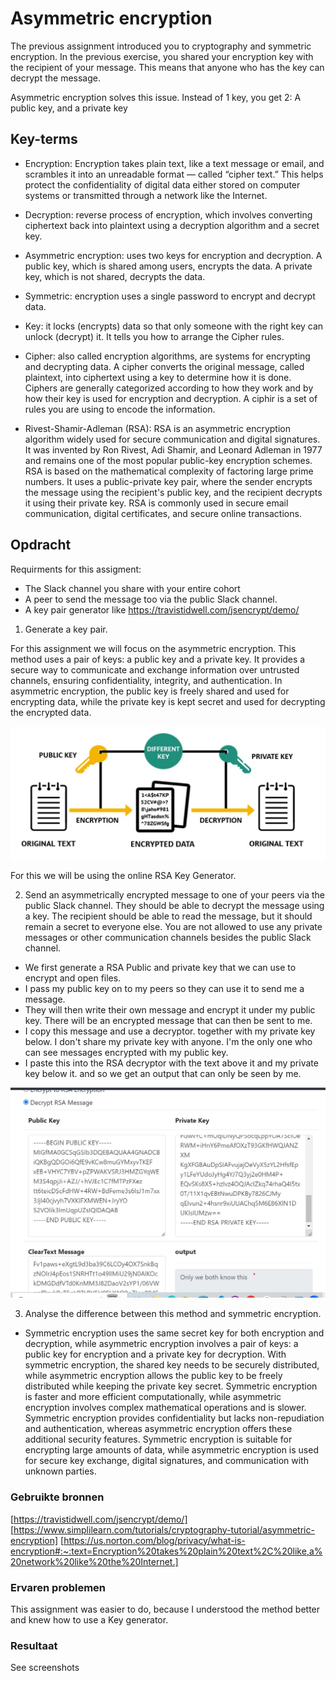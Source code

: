 # Asymmetric encryption

The previous assignment introduced you to cryptography and symmetric encryption. In the previous exercise, you shared your encryption key with the recipient of your message. This means that anyone who has the key can decrypt the message.

Asymmetric encryption solves this issue. Instead of 1 key, you get 2: A public key, and a private key


## Key-terms

- Encryption: Encryption takes plain text, like a text message or email, and scrambles it into an unreadable format — called “cipher text.” This helps protect the confidentiality of digital data either stored on computer systems or transmitted  through a network like the Internet. 

- Decryption: reverse process of encryption, which involves converting ciphertext back into plaintext using a decryption algorithm and a secret key.

- Asymmetric encryption: uses two keys for encryption and decryption. A public key, which is shared among users, encrypts the data. A private key, which is not shared, decrypts the data. 

- Symmetric: encryption uses a single password to encrypt and decrypt data.

- Key:  it locks (encrypts) data so that only someone with the right key can unlock (decrypt) it. It tells you how to arrange the Cipher rules.

- Cipher: also called encryption algorithms, are systems for encrypting and decrypting data. A cipher converts the original message, called plaintext, into ciphertext using a key to determine how it is done.
Ciphers are generally categorized according to how they work and by how their key is used for encryption and decryption.
A ciphir is a set of rules you are using to encode the information.

- Rivest-Shamir-Adleman (RSA): RSA is an asymmetric encryption algorithm widely used for secure communication and digital signatures. It was invented by Ron Rivest, Adi Shamir, and Leonard Adleman in 1977 and remains one of the most popular public-key encryption schemes. RSA is based on the mathematical complexity of factoring large prime numbers. It uses a public-private key pair, where the sender encrypts the message using the recipient's public key, and the recipient decrypts it using their private key. RSA is commonly used in secure email communication, digital certificates, and secure online transactions.

## Opdracht

Requirments for this assigment:
- The Slack channel you share with your entire cohort
- A peer to send the message too via the public Slack channel.
- A key pair generator like https://travistidwell.com/jsencrypt/demo/

1. Generate a key pair.

For this assignment we will focus on the asymmetric encryption. This method uses a pair of keys: a public key and a private key. It provides a secure way to communicate and exchange information over untrusted channels, ensuring confidentiality, integrity, and authentication.
In asymmetric encryption, the public key is freely shared and used for encrypting data, while the private key is kept secret and used for decrypting the encrypted data.

![Asymmetric Encryption](/00_includes/Security/Sec_5/Asymmetric%20Encryption.jpg)

For this we will be using the online RSA Key Generator. 

2. Send an asymmetrically encrypted message to one of your peers via the public Slack channel. They should be able to decrypt the message using a key. The recipient should be able to read the message, but it should remain a secret to everyone else. You are not allowed to use any private messages or other communication channels besides the public Slack channel. 

- We first generate a RSA Public and private key that we can use to encrypt and open files.
- I pass my public key on to my peers so they can use it to send me a message.
- They will then write their own message and encrypt it under my public key. There will be an encrypted message that can then be sent to me.
- I copy this message and use a decryptor. together with my private key below. I don't share my private key with anyone. I'm the only one who can see messages encrypted with my public key.
- I paste this into the RSA decryptor with the text above it and my private key below it. and so we get an output that can only be seen by me.

![Generate key pair](/00_includes/Security/Sec_5/Generate%20Key%20pair.jpg)

3. Analyse the difference between this method and symmetric encryption.

- Symmetric encryption uses the same secret key for both encryption and decryption, while asymmetric encryption involves a pair of keys: a public key for encryption and a private key for decryption. With symmetric encryption, the shared key needs to be securely distributed, while asymmetric encryption allows the public key to be freely distributed while keeping the private key secret. Symmetric encryption is faster and more efficient computationally, while asymmetric encryption involves complex mathematical operations and is slower. Symmetric encryption provides confidentiality but lacks non-repudiation and authentication, whereas asymmetric encryption offers these additional security features. Symmetric encryption is suitable for encrypting large amounts of data, while asymmetric encryption is used for secure key exchange, digital signatures, and communication with unknown parties.


### Gebruikte bronnen

[https://travistidwell.com/jsencrypt/demo/]
[https://www.simplilearn.com/tutorials/cryptography-tutorial/asymmetric-encryption]
[https://us.norton.com/blog/privacy/what-is-encryption#:~:text=Encryption%20takes%20plain%20text%2C%20like,a%20network%20like%20the%20Internet.]


### Ervaren problemen
This assignment was easier to do, because I understood the method better and knew how to use a Key generator.

### Resultaat
See screenshots